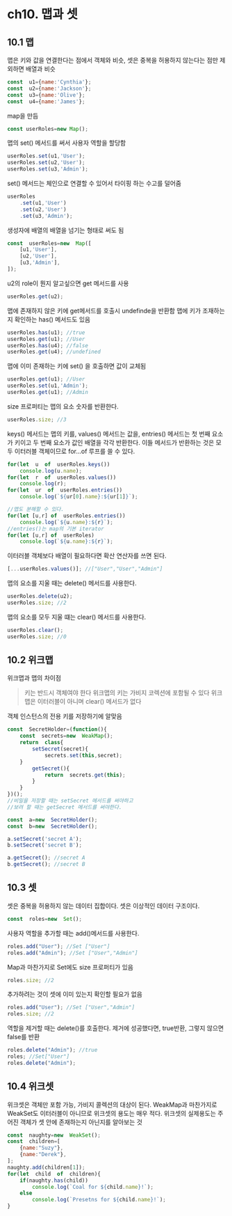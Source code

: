 
# ch10. 맵과 셋
## 10.1 맵
맵은 키와 값을 연결한다는 점에서 객체와 비슷,
셋은 중복을 허용하지 않는다는 점만 제외하면 배열과 비슷
```javascript
const  u1={name:'Cynthia'};
const  u2={name:'Jackson'};
const  u3={name:'Olive'};
const  u4={name:'James'};
```
map을 만듬
```javascript
const userRoles=new Map();
```
맵의 set() 메서드를 써서 사용자 역할을 할당함
```javascript
userRoles.set(u1,'User');
userRoles.set(u2,'User');
userRoles.set(u3,'Admin');
```
set() 메서드는 체인으로 연결할 수 있어서 타이핑 하는 수고를 덜어줌
```javascript
userRoles
	.set(u1,'User')
	.set(u2,'User')
	.set(u3,'Admin');
```
생성자에 배열의 배열을 넘기는 형태로 써도 됨
```javascript
const  userRoles=new  Map([
	[u1,'User'],
	[u2,'User'],
	[u3,'Admin'],
]);
```
u2의 role이 뭔지 알고싶으면 get 메서드를 사용
```javascript
userRoles.get(u2);
```
맵에 존재하지 않은 키에 get메서드를 호출시 undefinde을 반환함
맵에 키가 조재하는지 확인하는 has() 메서드도 있음
```javascript
userRoles.has(u1); //true
userRoles.get(u1); //User
userRoles.has(u4); //false
userRoles.get(u4); //undefined
```
 맵에 이미 존재하는 키에 set() 을 호출하면 값이 교체됨
 ```javascript
userRoles.get(u1); //User
userRoles.set(u1,'Admin');
userRoles.get(u1); //Admin
```
size 프로퍼티는 맵의 요소 숫자를 반환한다.
 ```javascript
userRoles.size; //3
```
keys() 메서드는 맵의 키를, values() 메서드는 값을, entries() 메서드는 첫 번째 요소가 키이고 두 번째 요소가 값인 배열을 각각 반환한다. 이들 메서드가 반환하는 것은 모두 이터러블 객체이므로 for...of 루프를 쓸 수 있다.
```javascript
for(let  u  of  userRoles.keys())
	console.log(u.name);
for(let  r  of  userRoles.values())
	console.log(r);
for(let  ur  of  userRoles.entries())
	console.log(`${ur[0].name}:${ur[1]}`);

//맵도 분해할 수 있다.
for(let [u,r] of  userRoles.entries())
	console.log(`${u.name}:${r}`);
//entries()는 map의 기본 iterator
for(let [u,r] of  userRoles)
	console.log(`${u.name}:${r}`);
```
이터러블 객체보다 배열이 필요하다면 확산 연산자를 쓰면 된다.
```javascript
[...userRoles.values()]; //["User","User","Admin"]
```
맵의 요소를 지울 때는 delete() 메서드를 사용한다.
```javascript
userRoles.delete(u2);
userRoles.size; //2
```
맵의 요소를 모두 지울 떄는 clear() 메서드를 사용한다.
```javascript
userRoles.clear();
userRoles.size; //0
```
## 10.2 위크맵
위크맵과 맵의 차이점
> 키는 반드시 객체여야 한다
> 위크맵의 키는 가비지 코렉션에 포함될 수 있다
> 위크맵은 이터러블이 아니며 clear() 메서드가 없다

객체 인스턴스의 전용 키를 저장하기에 알맞음
```javascript
const  SecretHolder=(function(){
	const  secrets=new  WeakMap();
	return  class{
		setSecret(secret){
			secrets.set(this,secret);
	}
		getSecret(){
			return  secrets.get(this);
		}
	}
})();
//비밀을 저장할 때는 setSecret 메서드를 써야하고
//보려 할 때는 getSecret 메서드를 써야한다.
```
```javascript
const  a=new  SecretHolder();
const  b=new  SecretHolder();

a.setSecret('secret A');
b.setSecret('secret B');

a.getSecret(); //secret A
b.getSecret(); //secret B
```
## 10.3 셋
셋은 중복을 허용하지 않는 데이터 집합이다.
셋은 이상적인 데이터 구조이다.
```javascript
const  roles=new  Set();
```
사용자 역할을 추가할 때는 add()메서드를 사용한다.
```javascript
roles.add("User"); //Set ["User"]
roles.add("Admin"); //Set ["User","Admin"]
```
Map과 마찬가지로 Set에도 size 프로퍼티가 있음
```javascript
roles.size; //2
```
추가하려는 것이 셋에 이미 있는지 확인할 필요가 없음
```javascript
roles.add("User"); //Set ["User","Admin"]
roles.size; //2
```
역할을 제거할 때는 delete()를 호출한다.
제거에 성공했다면, true반환, 그렇지 않으면 false를 반환
```javascript
roles.delete("Admin"); //true
roles; //Set["User"]
roles.delete("Admin");
```
## 10.4 위크셋
위크셋은 객체만 포함 가능, 가비지 콜렉션의 대상이 된다.
WeakMap과 마찬가지로 WeakSet도 이터러블이 아니므로
위크셋의 용도는 매우 적다.
위크셋의 실제용도는 주어진 객체가 셋 안에 존재하는지 아닌지를 알아보는 것
```javascript
const  naughty=new  WeakSet();
const  children=[
	{name:"Suzy"},
	{name:"Derek"},
];
naughty.add(children[1]);
for(let  child  of  children){
	if(naughty.has(child))
		console.log(`Coal for ${child.name}!`);
	else
		console.log(`Presetns for ${child.name}!`);
}
```